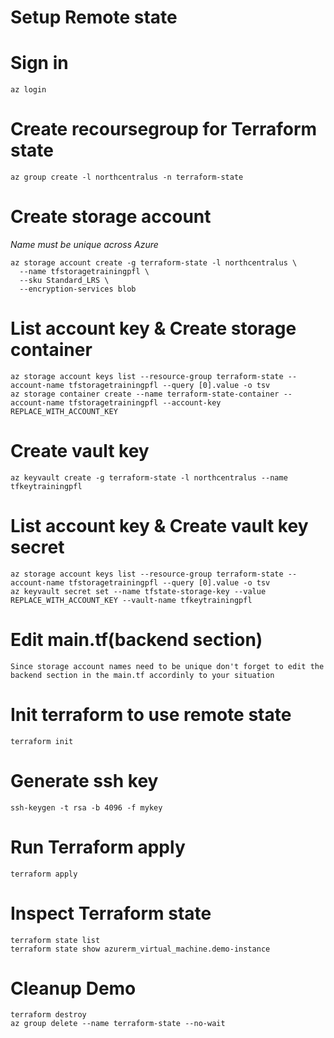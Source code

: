 # Setup Remote state

# Sign in
```
az login
```

# Create recoursegroup for Terraform state
```
az group create -l northcentralus -n terraform-state 
```

# Create storage account
*Name must be unique across Azure*

```
az storage account create -g terraform-state -l northcentralus \
  --name tfstoragetrainingpfl \
  --sku Standard_LRS \
  --encryption-services blob
```

# List account key & Create storage container

```
az storage account keys list --resource-group terraform-state --account-name tfstoragetrainingpfl --query [0].value -o tsv
az storage container create --name terraform-state-container --account-name tfstoragetrainingpfl --account-key REPLACE_WITH_ACCOUNT_KEY
```
# Create vault key

```
az keyvault create -g terraform-state -l northcentralus --name tfkeytrainingpfl
```

# List account key & Create vault key secret 
```
az storage account keys list --resource-group terraform-state --account-name tfstoragetrainingpfl --query [0].value -o tsv
az keyvault secret set --name tfstate-storage-key --value REPLACE_WITH_ACCOUNT_KEY --vault-name tfkeytrainingpfl
```

# Edit main.tf(backend section)

```
Since storage account names need to be unique don't forget to edit the backend section in the main.tf accordinly to your situation
```

# Init terraform to use remote state
```
terraform init
```

# Generate ssh key
```
ssh-keygen -t rsa -b 4096 -f mykey
```

# Run Terraform apply
```
terraform apply
```

# Inspect Terraform state
```
terraform state list
terraform state show azurerm_virtual_machine.demo-instance
```

# Cleanup Demo
```
terraform destroy
az group delete --name terraform-state --no-wait
```

